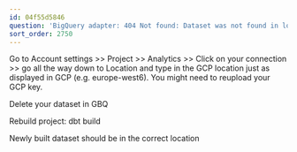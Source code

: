 ```yaml
---
id: 04f55d5846
question: 'BigQuery adapter: 404 Not found: Dataset was not found in location europe-west6'
sort_order: 2750
---
```


Go to Account settings >> Project >> Analytics >> Click on your connection >> go all the way down to Location and type in the GCP location just as displayed in GCP (e.g. europe-west6). You might need to reupload your GCP key.

Delete your dataset in GBQ

Rebuild project: dbt build

Newly built dataset should be in the correct location

